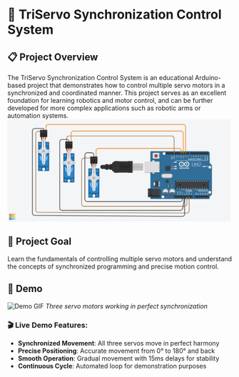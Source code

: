 # 🤖 TriServo Synchronization Control System


## 📋 Project Overview
The TriServo Synchronization Control System is an educational Arduino-based project that demonstrates how to control multiple servo motors in a synchronized and coordinated manner. This project serves as an excellent foundation for learning robotics and motor control, and can be further developed for more complex applications such as robotic arms or automation systems.
<img src="circuit_diagram.png" width="500" alt="Circuit Diagram">

## 🎯 Project Goal

Learn the fundamentals of controlling multiple servo motors and understand the concepts of synchronized programming and precise motion control.

## 🚀 Demo

![Demo GIF](servo_demo.gif)
*Three servo motors working in perfect synchronization*

### 🎬 Live Demo Features:
- **Synchronized Movement**: All three servos move in perfect harmony
- **Precise Positioning**: Accurate movement from 0° to 180° and back
- **Smooth Operation**: Gradual movement with 15ms delays for stability
- **Continuous Cycle**: Automated loop for demonstration purposes
